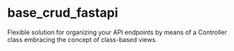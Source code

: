 # base_crud_fastapi
Flexible solution for organizing your API endpoints by means of a Controller class embracing the concept of class-based views.
